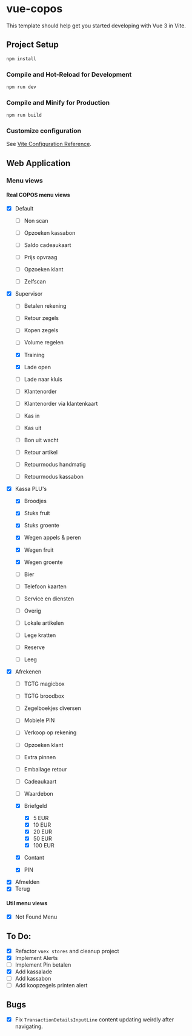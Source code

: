# vue-copos

This template should help get you started developing with Vue 3 in Vite.

## Project Setup
```sh
npm install
```

### Compile and Hot-Reload for Development
```sh
npm run dev
```

### Compile and Minify for Production
```sh
npm run build
```

### Customize configuration
See [Vite Configuration Reference](https://vitejs.dev/config/).

## Web Application

### Menu views
#### Real COPOS menu views
- [x] Default
  - [ ] Non scan
  - [ ] Opzoeken kassabon
  - [ ] Saldo cadeaukaart
  - [ ] Prijs opvraag
  - [ ] Opzoeken klant
  - [ ] Zelfscan


- [x] Supervisor
  - [ ] Betalen rekening
  - [ ] Retour zegels
  - [ ] Kopen zegels
  - [ ] Volume regelen
  - [x] Training
  - [x] Lade open
  - [ ] Lade naar kluis
  - [ ] Klantenorder
  - [ ] Klantenorder via klantenkaart
  - [ ] Kas in
  - [ ] Kas uit
  - [ ] Bon uit wacht
  - [ ] Retour artikel
  - [ ] Retourmodus handmatig
  - [ ] Retourmodus kassabon


- [x] Kassa PLU's
  - [x] Broodjes
  - [x] Stuks fruit
  - [x] Stuks groente
  - [x] Wegen appels & peren
  - [x] Wegen fruit
  - [x] Wegen groente
  - [ ] Bier
  - [ ] Telefoon kaarten
  - [ ] Service en diensten
  - [ ] Overig
  - [ ] Lokale artikelen
  - [ ] Lege kratten
  - [ ] Reserve
  - [ ] Leeg


- [x] Afrekenen
  - [ ] TGTG magicbox
  - [ ] TGTG broodbox
  - [ ] Zegelboekjes diversen
  - [ ] Mobiele PIN
  - [ ] Verkoop op rekening
  - [ ] Opzoeken klant
  - [ ] Extra pinnen
  - [ ] Emballage retour
  - [ ] Cadeaukaart
  - [ ] Waardebon
  - [x] Briefgeld
    - [x] 5 EUR
    - [x] 10 EUR
    - [x] 20 EUR
    - [x] 50 EUR
    - [x] 100 EUR
  - [x] Contant
  - [x] PIN


- [x] Afmelden
- [x] Terug

#### Util menu views
- [x] Not Found Menu

## To Do:
- [x] Refactor `vuex stores` and cleanup project
- [x] Implement Alerts
- [ ] Implement Pin betalen
- [x] Add kassalade
- [ ] Add kassabon
- [ ] Add koopzegels printen alert

## Bugs
- [x] Fix `TransactionDetailsInputLine` content updating weirdly after navigating.